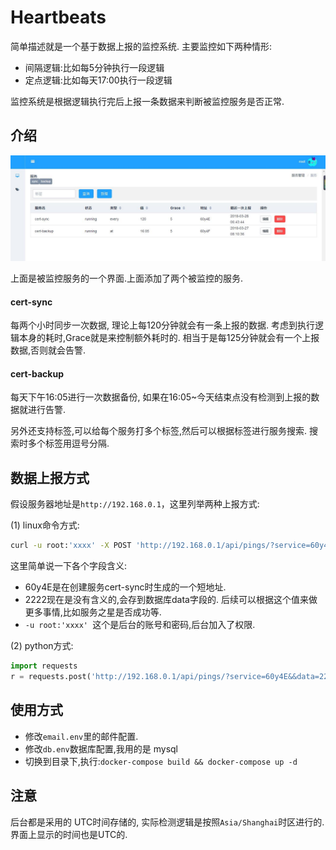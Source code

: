# Heartbeats

简单描述就是一个基于数据上报的监控系统. 主要监控如下两种情形:

- 间隔逻辑:比如每5分钟执行一段逻辑
- 定点逻辑:比如每天17:00执行一段逻辑

监控系统是根据逻辑执行完后上报一条数据来判断被监控服务是否正常.

## 介绍

![](images/service.jpg)

上面是被监控服务的一个界面.上面添加了两个被监控的服务.

####  cert-sync

每两个小时同步一次数据, 理论上每120分钟就会有一条上报的数据. 考虑到执行逻辑本身的耗时,Grace就是来控制额外耗时的. 相当于是每125分钟就会有一个上报数据,否则就会告警.



#### cert-backup

每天下午16:05进行一次数据备份, 如果在16:05~今天结束点没有检测到上报的数据就进行告警.



另外还支持标签,可以给每个服务打多个标签,然后可以根据标签进行服务搜索. 搜索时多个标签用逗号分隔.



## 数据上报方式

假设服务器地址是`http://192.168.0.1`，这里列举两种上报方式:

(1) linux命令方式:

```bash
curl -u root:'xxxx' -X POST 'http://192.168.0.1/api/pings/?service=60y4E&&data=2222'
```

这里简单说一下各个字段含义:

- 60y4E是在创建服务cert-sync时生成的一个短地址.
- 2222现在是没有含义的,会存到数据库data字段的. 后续可以根据这个值来做更多事情,比如服务之星是否成功等.
- `-u root:'xxxx' `这个是后台的账号和密码,后台加入了权限.

(2) python方式:

```python
import requests
r = requests.post('http://192.168.0.1/api/pings/?service=60y4E&&data=2222', auth=('root', 'xxxx'))
```



## 使用方式

- 修改`email.env`里的邮件配置.
- 修改`db.env`数据库配置,我用的是 mysql
- 切换到目录下,执行:`docker-compose build && docker-compose up -d`



## 注意 

后台都是采用的 UTC时间存储的, 实际检测逻辑是按照`Asia/Shanghai`时区进行的. 界面上显示的时间也是UTC的. 

